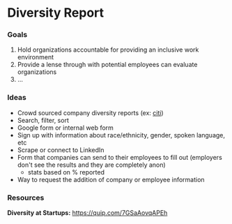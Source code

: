 # Diversity Report

### Goals
1) Hold organizations accountable for providing an inclusive work environment  
2) Provide a lense through with potential employees can evaluate organizations  
3) ...

### Ideas
* Crowd sourced company diversity reports (ex: [citi](http://www.citigroup.com/citi/about/data/corp_citizenship/diversity_2014_english.pdf))
* Search, filter, sort
* Google form or internal web form
* Sign up with information about race/ethnicity, gender, spoken language, etc
* Scrape or connect to LinkedIn
* Form that companies can send to their employees to fill out (employers don't see the results and they are completely anon)
  * stats based on % reported
* Way to request the addition of company or employee information

### Resources
**Diversity at Startups:** https://quip.com/7GSaAovqAPEh
